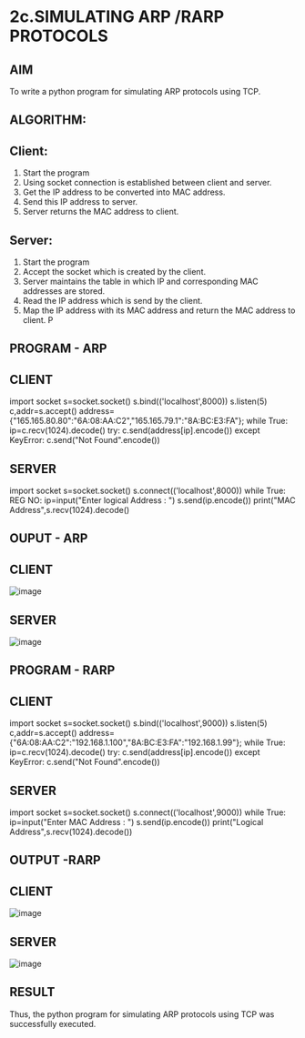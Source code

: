 # 2c.SIMULATING ARP /RARP PROTOCOLS
## AIM
To write a python program for simulating ARP protocols using TCP.
## ALGORITHM:
## Client:
1. Start the program
2. Using socket connection is established between client and server.
3. Get the IP address to be converted into MAC address.
4. Send this IP address to server.
5. Server returns the MAC address to client.
## Server:
1. Start the program
2. Accept the socket which is created by the client.
3. Server maintains the table in which IP and corresponding MAC addresses are
stored.
4. Read the IP address which is send by the client.
5. Map the IP address with its MAC address and return the MAC address to client.
P
## PROGRAM - ARP
## CLIENT

import socket
s=socket.socket()
s.bind(('localhost',8000))
s.listen(5)
c,addr=s.accept()
address={"165.165.80.80":"6A:08:AA:C2","165.165.79.1":"8A:BC:E3:FA"};
while True:
 ip=c.recv(1024).decode()
 try:
 c.send(address[ip].encode())
 except KeyError:
 c.send("Not Found".encode())

 ## SERVER
import socket
s=socket.socket()
s.connect(('localhost',8000))
while True:
REG NO:
 ip=input("Enter logical Address : ")
 s.send(ip.encode())
 print("MAC Address",s.recv(1024).decode()


## OUPUT - ARP
## CLIENT
![image](https://github.com/mukitha24/2c.ARP_RARP_PROTOCOLS/assets/154068225/bb82adbe-52ee-43c8-b769-f840a2bd86ad)

## SERVER
![image](https://github.com/mukitha24/2c.ARP_RARP_PROTOCOLS/assets/154068225/1b8b7d08-4a06-4811-9f5e-974571f30829)

## PROGRAM - RARP
## CLIENT
import socket 
s=socket.socket() 
s.bind(('localhost',9000)) 
s.listen(5) 
c,addr=s.accept() 
address={"6A:08:AA:C2":"192.168.1.100","8A:BC:E3:FA":"192.168.1.99"}; 
while True: 
            ip=c.recv(1024).decode() 
            try: 
                c.send(address[ip].encode()) 
            except KeyError: 
                c.send("Not Found".encode())

## SERVER
import socket 
s=socket.socket() 
s.connect(('localhost',9000)) 
while True: 
    ip=input("Enter MAC Address : ") 
    s.send(ip.encode()) 
    print("Logical Address",s.recv(1024).decode())
## OUTPUT -RARP
## CLIENT
![image](https://github.com/mukitha24/2c.ARP_RARP_PROTOCOLS/assets/154068225/0897a424-9789-4d68-85e8-c110f0a0b9bf)
## SERVER
![image](https://github.com/mukitha24/2c.ARP_RARP_PROTOCOLS/assets/154068225/e881acfa-906d-4fe1-a553-71efd53c4a19)

## RESULT
Thus, the python program for simulating ARP protocols using TCP was successfully 
executed.
